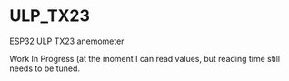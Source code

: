 # ULP_TX23
ESP32 ULP TX23 anemometer


Work In Progress (at the moment I can read values, but reading time still needs to be tuned.

